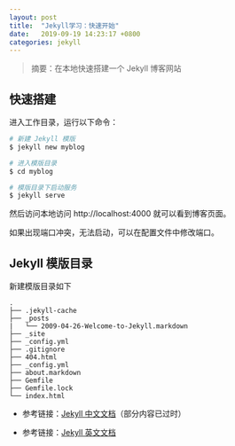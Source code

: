 ```yaml
---
layout: post
title:  "Jekyll学习：快速开始"
date:   2019-09-19 14:23:17 +0800
categories: jekyll
---
```


> 摘要：在本地快速搭建一个 Jekyll 博客网站

## 快速搭建

进入工作目录，运行以下命令：
```sh
# 新建 Jekyll 模版
$ jekyll new myblog

# 进入模版目录
$ cd myblog

# 模版目录下启动服务
$ jekyll serve
```
然后访问本地访问 http://localhost:4000 就可以看到博客页面。

如果出现端口冲突，无法启动，可以在配置文件中修改端口。

## Jekyll 模版目录

新建模版目录如下
```
.
├── .jekyll-cache
├── _posts
|   └── 2009-04-26-Welcome-to-Jekyll.markdown
├── _site
├── _config.yml
├── .gitignore
├── 404.html
├── _config.yml
├── about.markdown
├── Gemfile
├── Gemfile.lock
└── index.html
```

* 参考链接：[Jekyll 中文文档](http://jekyllcn.com)（部分内容已过时）

* 参考链接：[Jekyll 英文文档](https://jekyllrb.com/)

